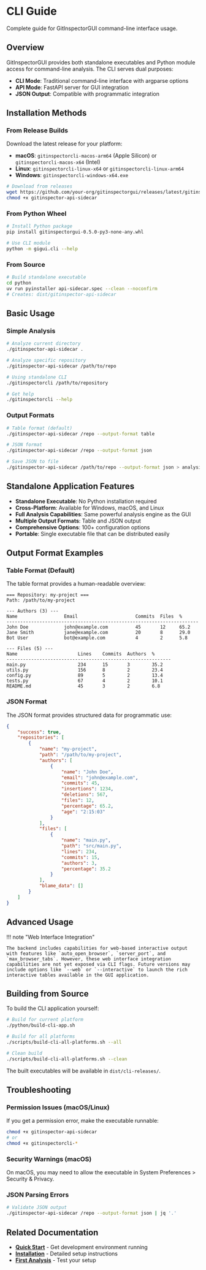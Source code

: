 # CLI Guide

Complete guide for GitInspectorGUI command-line interface usage.

## Overview

GitInspectorGUI provides both standalone executables and Python module access for command-line analysis. The CLI serves dual purposes:

-   **CLI Mode**: Traditional command-line interface with argparse options
-   **API Mode**: FastAPI server for GUI integration
-   **JSON Output**: Compatible with programmatic integration

## Installation Methods

### From Release Builds

Download the latest release for your platform:

-   **macOS**: `gitinspectorcli-macos-arm64` (Apple Silicon) or `gitinspectorcli-macos-x64` (Intel)
-   **Linux**: `gitinspectorcli-linux-x64` or `gitinspectorcli-linux-arm64`
-   **Windows**: `gitinspectorcli-windows-x64.exe`

```bash
# Download from releases
wget https://github.com/your-org/gitinspectorgui/releases/latest/gitinspector-api-sidecar
chmod +x gitinspector-api-sidecar
```

### From Python Wheel

```bash
# Install Python package
pip install gitinspectorgui-0.5.0-py3-none-any.whl

# Use CLI module
python -m gigui.cli --help
```

### From Source

```bash
# Build standalone executable
cd python
uv run pyinstaller api-sidecar.spec --clean --noconfirm
# Creates: dist/gitinspector-api-sidecar
```

## Basic Usage

### Simple Analysis

```bash
# Analyze current directory
./gitinspector-api-sidecar .

# Analyze specific repository
./gitinspector-api-sidecar /path/to/repo

# Using standalone CLI
./gitinspectorcli /path/to/repository

# Get help
./gitinspectorcli --help
```

### Output Formats

```bash
# Table format (default)
./gitinspector-api-sidecar /repo --output-format table

# JSON format
./gitinspector-api-sidecar /repo --output-format json

# Save JSON to file
./gitinspector-api-sidecar /path/to/repo --output-format json > analysis.json
```

## Standalone Application Features

-   **Standalone Executable**: No Python installation required
-   **Cross-Platform**: Available for Windows, macOS, and Linux
-   **Full Analysis Capabilities**: Same powerful analysis engine as the GUI
-   **Multiple Output Formats**: Table and JSON output
-   **Comprehensive Options**: 100+ configuration options
-   **Portable**: Single executable file that can be distributed easily

## Output Format Examples

### Table Format (Default)

The table format provides a human-readable overview:

```
=== Repository: my-project ===
Path: /path/to/my-project

--- Authors (3) ---
Name                 Email                     Commits  Files  %
----------------------------------------------------------------------
John Doe             john@example.com          45       12     65.2
Jane Smith           jane@example.com          20       8      29.0
Bot User             bot@example.com           4        2      5.8

--- Files (5) ---
Name                      Lines    Commits  Authors  %
------------------------------------------------------------
main.py                   234      15       3        35.2
utils.py                  156      8        2        23.4
config.py                 89       5        2        13.4
tests.py                  67       4        2        10.1
README.md                 45       3        2        6.8
```

### JSON Format

The JSON format provides structured data for programmatic use:

```json
{
    "success": true,
    "repositories": [
        {
            "name": "my-project",
            "path": "/path/to/my-project",
            "authors": [
                {
                    "name": "John Doe",
                    "email": "john@example.com",
                    "commits": 45,
                    "insertions": 1234,
                    "deletions": 567,
                    "files": 12,
                    "percentage": 65.2,
                    "age": "2:15:03"
                }
            ],
            "files": [
                {
                    "name": "main.py",
                    "path": "src/main.py",
                    "lines": 234,
                    "commits": 15,
                    "authors": 3,
                    "percentage": 35.2
                }
            ],
            "blame_data": []
        }
    ]
}
```

## Advanced Usage

!!! note "Web Interface Integration"

    The backend includes capabilities for web-based interactive output with features like `auto_open_browser`, `server_port`, and `max_browser_tabs`. However, these web interface integration capabilities are not yet exposed via CLI flags. Future versions may include options like `--web` or `--interactive` to launch the rich interactive tables available in the GUI application.

## Building from Source

To build the CLI application yourself:

```bash
# Build for current platform
./python/build-cli-app.sh

# Build for all platforms
./scripts/build-cli-all-platforms.sh --all

# Clean build
./scripts/build-cli-all-platforms.sh --clean
```

The built executables will be available in `dist/cli-releases/`.

## Troubleshooting

### Permission Issues (macOS/Linux)

If you get a permission error, make the executable runnable:

```bash
chmod +x gitinspector-api-sidecar
# or
chmod +x gitinspectorcli-*
```

### Security Warnings (macOS)

On macOS, you may need to allow the executable in System Preferences > Security & Privacy.

### JSON Parsing Errors

```bash
# Validate JSON output
./gitinspector-api-sidecar /repo --output-format json | jq '.'
```

## Related Documentation

-   **[Quick Start](03-quick-start.md)** - Get development environment running
-   **[Installation](02-installation.md)** - Detailed setup instructions
-   **[First Analysis](04-first-analysis.md)** - Test your setup
